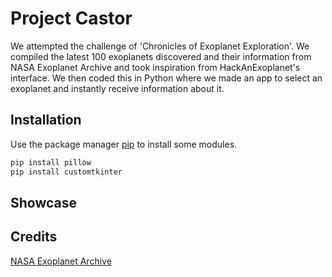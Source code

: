 # Project Castor

We attempted the challenge of 'Chronicles of Exoplanet Exploration'. We compiled the latest 100 exoplanets discovered and their information from NASA Exoplanet Archive and took inspiration from HackAnExoplanet's interface. We then coded this in Python where we made an app to select an exoplanet and instantly receive information about it.

## Installation

Use the package manager [pip](https://pip.pypa.io/en/stable/) to install some modules.

```bash
pip install pillow
pip install customtkinter
```

## Showcase




## Credits

[NASA Exoplanet Archive](https://exoplanetarchive.ipac.caltech.edu/cgi-bin/TblView/nph-tblView?app=ExoTbls&config=PS)
